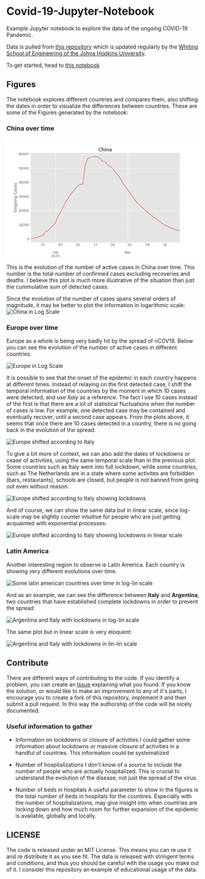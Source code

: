 # Covid-19-Jupyter-Notebook
Example Jupyter notebook to explore the data of the ongoing COVID-19 Pandemic.

Data is pulled from [this repository](https://github.com/CSSEGISandData/COVID-19) which is updated regularly by the [Whiting School of Engineering of the Johns Hopkins University](https://systems.jhu.edu/research/public-health/ncov/).

To get started, head to [this notebook](https://github.com/aquilesC/Covid-19-Jupyter-Notebook/blob/master/Covid_Time_Series.ipynb)

## Figures
The notebook explores different countries and compares them, also shifting the dates in order to visualize the differences between countries. These are some of the Figures generated by the notebook:

### China over time
![China in Linear Scale](./Figures/China_Lin_Lin.png)

This is the evolution of the number of active cases in China over time. This number is the total number of confirmed cases excluding recoveries and deaths. I believe this plot is much more illustrative of the situation than just the cummulative sum of detected cases. 

Since the evolution of the number of cases spans several orders of magnitude, it may be better to plot the information in logarithmic scale:
![China in Log Scale]('./Figures/China_Log_Lin.png')

### Europe over time
Europe as a whole is being very badly hit by the spread of nCOV19. Below you can see the evolution of the number of active cases in different countries. 

![Europe in Log Scale]('./Figures/Europe_Log_Lin_01.png')

It is possible to see that the onset of the epidemic in each country happens at different times. Instead of relaying on the first detected case, I shift the temporal information of the countries by the moment in which 10 cases were detected, and use *Italy* as a reference. The fact I use 10 cases instead of the first is that there are a lot of statistical fluctuations when the number of cases is low. For example, one detected case may be contained and eventually recover, until a second case appears. From the plots above, it seems that once there are 10 cases detected in a country, there is no going back in the evolution of the spread. 

![Europe shifted according to Italy]('./Figures/Europe_countries_shifted_log_lin.png')

To give a bit more of context, we can also add the dates of lockdowns or cease of activities, using the same temporal scale than in the previous plot. Some countries such as Italy went into full lockdown, while some countries, such as The Netherlands are in a state where some activites are forbidden (bars, restaurants), schools are closed, but people is not banned from going out even without reason. 

![Europe shifted according to Italy showing lockdowns]('./Figures/Europe_countries_shifted_log_lin_with_lockdowns.png')

And of course, we can show the same data but in linear scale, since log-scale may be slightly counter intuitive for people who are just getting acquainted with exponential processes:

![Europe shifted according to Italy showing lockdowns in linear scale]('./Figures/Europe_countries_shifted_lin_lin_with_lockdowns.png')

### Latin America
Another interesting region to observe is Latin America. Each country is showing very different evolutions over time. 

![Some latin american countries over time in log-lin scale]('./Figures/Latin_America_Log_Lin.png')

And as an example, we can see the difference between **Italy** and **Argentina**, two countries that have established complete lockdowns in order to prevent the spread:

![Argentina and Italy with lockdowns in log-lin scale]('./Figures/Argentina_Italy_log_lin_with_lockdowns.png')

The same plot but in linear scale is very eloquent:

![Argentina and Italy with lockdowns in lin-lin scale]('./Figures/Argentina_Italy_lin_lin_with_lockdowns.png')

## Contribute
There are different ways of contributing to the code. If you identify a problem, you can create an [Issue](https://github.com/aquilesC/Covid-19-Jupyter-Notebook/issues) explaining what you found. If you know the solution, or would like to make an improvement to any of it's parts, I encourage you to create a fork of this repository, implement it and then submit a pull request. In this way the authorship of the code will be nicely documented. 

### Useful information to gather
- Information on lockdowns or closure of activities
    I could gather some information about lockdowns or massive closure of activities in a handful of countries. This information could be systematized
    
- Number of hospitalizations
    I don't know of a source to include the number of people who are actually hospitalized. This is crucial to understand the evolution of the disease, not just the spread of the virus.
    
- Number of beds in hospitals
    A useful parameter to show in the figures is the total number of beds in hospitals for the countires. Especially with the number of hospitalizations, may give insight into when countries are locking down and how much room for further expansion of the epidemic is available, globally and locally.


## LICENSE
The code is released under an MIT License. This means you can re use it and re distribute it as you see fit. The data is released with stringent terms and conditions, and thus you should be careful with the usage you make out of it. I consider this repository an example of educational usage of the data. 